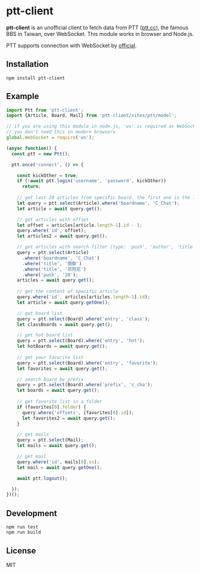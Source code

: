# ptt-client
**ptt-client** is an unofficial client to fetch data from PTT ([ptt.cc]), the
famous BBS in Taiwan, over WebSocket. This module works in browser and Node.js.

PTT supports connection with WebSocket by [official].

[ptt.cc]: https://www.ptt.cc
[official]: https://www.ptt.cc/bbs/SYSOP/M.1496571808.A.608.html

## Installation
```
npm install ptt-client
```

## Example
```js
import Ptt from 'ptt-client';
import {Article, Board, Mail} from 'ptt-client/sites/ptt/model';

// if you are using this module in node.js, 'ws' is required as WebSocket polyfill.
// you don't need this in modern browsers
global.WebSocket = require('ws');

(async function() {
  const ptt = new Ptt();

  ptt.once('connect', () => {

    const kickOther = true;
    if (!await ptt.login('username', 'password', kickOther))
      return;
  
    // get last 20 articles from specific board. the first one is the latest
    let query = ptt.select(Article).where('boardname', 'C_Chat');
    let article = await query.get();

    // get articles with offset 
    let offset = articles[article.length-1].id - 1;
    query.where('id', offset);
    let articles2 = await query.get();

    // get articles with search filter (type: 'push', 'author', 'title')
    query = ptt.select(Article)
      .where('boardname', 'C_Chat')
      .where('title', '閒聊')
      .where('title', '京阿尼')
      .where('push', '20');
    articles = await query.get();
  
    // get the content of specific article
    query.where('id', articles[articles.length-1].id);
    let article = await query.getOne();

    // get board list
    query = ptt.select(Board).where('entry', 'class');
    let classBoards = await query.get();

    // get hot board list
    query = ptt.select(Board).where('entry', 'hot');
    let hotBoards = await query.get();
  
    // get your favorite list
    query = ptt.select(Board).where('entry', 'favorite');
    let favorites = await query.get();

    // search board by prefix
    query = ptt.select(Board).where('prefix', 'c_cha');
    let boards = await query.get();
  
    // get favorite list in a folder
    if (favorites[0].folder) {
      query.where('offsets', [favorites[0].id]);
      let favorites2 = await query.get();
    }

    // get mails
    query = ptt.select(Mail);
    let mails = await query.get();

    // get mail
    query.where('id', mails[0].sn);
    let mail = await query.getOne();

    await ptt.logout();

  });
})();
```

## Development
```
npm run test
npm run build
```

## License
MIT

